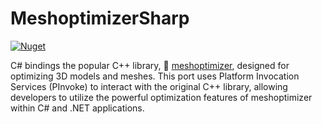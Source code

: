 # MeshoptimizerSharp

[![Nuget](https://img.shields.io/nuget/v/MeshoptimizerSharp)](https://www.nuget.org/packages/MeshoptimizerSharp/)


C# bindings the popular C++ library, 🐇 [meshoptimizer](https://github.com/zeux/meshoptimizer/tree/e47e1be6d3d9513153188216455bdbed40a206ef), designed for optimizing 3D models and meshes. This port uses Platform Invocation Services (PInvoke) to interact with the original C++ library, allowing developers to utilize the powerful optimization features of meshoptimizer within C# and .NET applications.